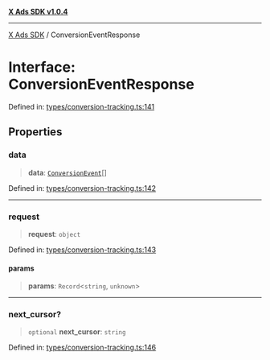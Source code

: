 [**X Ads SDK v1.0.4**](../README.md)

***

[X Ads SDK](../globals.md) / ConversionEventResponse

# Interface: ConversionEventResponse

Defined in: [types/conversion-tracking.ts:141](https://github.com/kage1020/x-ads-sdk/blob/main/src/types/conversion-tracking.ts#L141)

## Properties

### data

> **data**: [`ConversionEvent`](ConversionEvent.md)[]

Defined in: [types/conversion-tracking.ts:142](https://github.com/kage1020/x-ads-sdk/blob/main/src/types/conversion-tracking.ts#L142)

***

### request

> **request**: `object`

Defined in: [types/conversion-tracking.ts:143](https://github.com/kage1020/x-ads-sdk/blob/main/src/types/conversion-tracking.ts#L143)

#### params

> **params**: `Record`\<`string`, `unknown`\>

***

### next\_cursor?

> `optional` **next\_cursor**: `string`

Defined in: [types/conversion-tracking.ts:146](https://github.com/kage1020/x-ads-sdk/blob/main/src/types/conversion-tracking.ts#L146)
